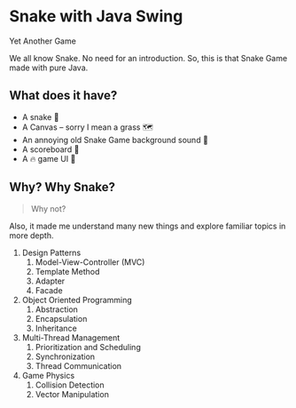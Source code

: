# Snake with Java Swing

Yet Another Game

We all know Snake. No need for an introduction. So, this is that Snake Game made with pure Java.

## What does it have?
* A snake 🐍
*	A Canvas – sorry I mean a grass 🗺
*	An annoying old Snake Game background sound 🎵
*	A scoreboard 💯
*	A 🔥 game UI 👀

## Why? Why Snake?

>Why not?

Also, it made me understand many new things and explore familiar topics in more depth.

1. Design Patterns
    1.  Model-View-Controller (MVC)
    2. Template Method
    3. Adapter
    4. Facade
2. Object Oriented Programming
    1. Abstraction
    2. Encapsulation
    3. Inheritance
4. Multi-Thread Management
    1. Prioritization and Scheduling
    2. Synchronization
    3. Thread Communication
5. Game Physics
    1. Collision Detection
    2. Vector Manipulation
